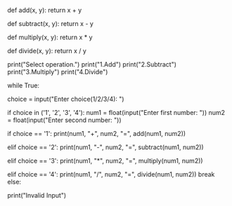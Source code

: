 
 def add(x, y):
    return x + y

def subtract(x, y):
    return x - y


def multiply(x, y):
    return x * y

def divide(x, y):
    return x / y


print("Select operation.")
print("1.Add")
print("2.Subtract")
print("3.Multiply")
print("4.Divide")

while True:
   
choice = input("Enter choice(1/2/3/4): ")

if choice in ('1', '2', '3', '4'):
num1 = float(input("Enter first number: "))
num2 = float(input("Enter second number: "))

if choice == '1':
print(num1, "+", num2, "=", add(num1, num2))

elif choice == '2':
print(num1, "-", num2, "=", subtract(num1, num2))

elif choice == '3':
print(num1, "*", num2, "=", multiply(num1, num2))

elif choice == '4':
print(num1, "/", num2, "=", divide(num1, num2))
break
else:


print("Invalid Input")




 
